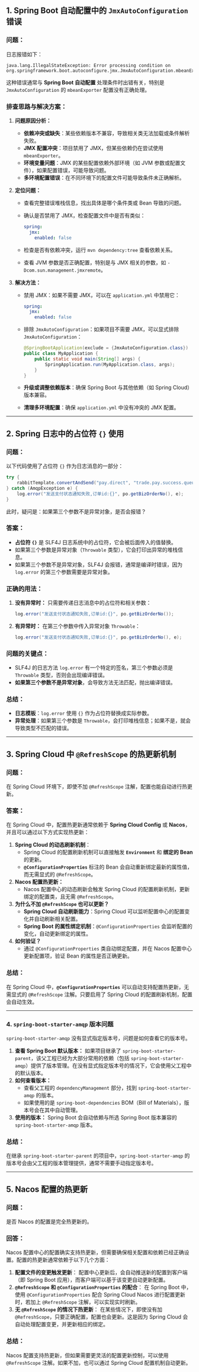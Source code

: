## **1. Spring Boot 自动配置中的 `JmxAutoConfiguration` 错误**

### **问题：**

日志报错如下：

```vbnet
java.lang.IllegalStateException: Error processing condition on org.springframework.boot.autoconfigure.jmx.JmxAutoConfiguration.mbeanExporter
```

这种错误通常与 **Spring Boot 自动配置** 处理条件时出错有关，特别是 `JmxAutoConfiguration` 的 `mbeanExporter` 配置没有正确处理。

### **排查思路与解决方案：**

1. **问题原因分析：**

   - **依赖冲突或缺失**：某些依赖版本不兼容，导致相关类无法加载或条件解析失败。
   - **JMX 配置冲突**：项目禁用了 JMX，但某些依赖仍在尝试使用 `mbeanExporter`。
   - **环境变量问题**：JMX 的某些配置依赖外部环境（如 JVM 参数或配置文件），如果配置错误，可能导致问题。
   - **多环境配置错误**：在不同环境下的配置文件可能导致条件未正确解析。

2. **定位问题：**

   - 查看完整错误堆栈信息，找出具体是哪个条件类或 Bean 导致的问题。

   - 确认是否禁用了 JMX，检查配置文件中是否有类似：

     ```yaml
     spring:
       jmx:
         enabled: false
     ```

   - 检查是否有依赖冲突，运行 `mvn dependency:tree` 查看依赖关系。

   - 查看 JVM 参数是否正确配置，特别是与 JMX 相关的参数，如 `-Dcom.sun.management.jmxremote`。

3. **解决方法：**

   - 禁用 JMX：如果不需要 JMX，可以在 `application.yml` 中禁用它：

     ```yaml
     spring:
       jmx:
         enabled: false
     ```

   - 排除 `JmxAutoConfiguration`：如果项目不需要 JMX，可以显式排除 `JmxAutoConfiguration`：

     ```java
     @SpringBootApplication(exclude = {JmxAutoConfiguration.class})
     public class MyApplication {
         public static void main(String[] args) {
             SpringApplication.run(MyApplication.class, args);
         }
     }
     ```

   - **升级或调整依赖版本**：确保 Spring Boot 与其他依赖（如 Spring Cloud）版本兼容。

   - **清理多环境配置**：确保 `application.yml` 中没有冲突的 JMX 配置。

------

## **2. Spring 日志中的占位符 `{}` 使用**

### **问题：**

以下代码使用了占位符 `{}` 作为日志消息的一部分：

```java
try {
    rabbitTemplate.convertAndSend("pay.direct", "trade.pay.success.queue", po.getBizOrderNo());
} catch (AmqpException e) {
    log.error("发送支付状态通知失败,订单id:{}", po.getBizOrderNo(), e);
}
```

此时，疑问是：如果第三个参数不是异常对象，是否会报错？

### **答案：**

- **占位符 `{}`** 是 SLF4J 日志系统中的占位符，它会被后面传入的值替换。
- 如果第三个参数是异常对象（`Throwable` 类型），它会打印出异常的堆栈信息。
- 如果第三个参数不是异常对象，SLF4J 会报错，通常是编译时错误，因为 `log.error` 的第三个参数需要是异常对象。

### **正确的用法：**

1. **没有异常时：** 只需要传递日志消息中的占位符和相关参数：

   ```java
   log.error("发送支付状态通知失败,订单id:{}", po.getBizOrderNo());
   ```

2. **有异常时：** 在第三个参数中传入异常对象 `Throwable`：

   ```java
   log.error("发送支付状态通知失败,订单id:{}", po.getBizOrderNo(), e);
   ```

### **问题的关键点：**

- SLF4J 的日志方法 `log.error` 有一个特定的签名，第三个参数必须是 `Throwable` 类型，否则会出现编译错误。
- **如果第三个参数不是异常对象**，会导致方法无法匹配，抛出编译错误。

### **总结：**

- **日志模板**：`log.error` 使用 `{}` 作为占位符替换成实际参数。
- **异常处理**：如果第三个参数是 `Throwable`，会打印堆栈信息；如果不是，就会导致类型不匹配的错误。

------

## **3. Spring Cloud 中 `@RefreshScope` 的热更新机制**

### **问题：**

在 Spring Cloud 环境下，即使不加 `@RefreshScope` 注解，配置也能自动进行热更新。

### **答案：**

在 Spring Cloud 中，配置热更新通常依赖于 **Spring Cloud Config** 或 **Nacos**，并且可以通过以下方式实现热更新：

1. **Spring Cloud 的动态刷新机制**：
   - Spring Cloud 的配置刷新机制可以直接触发 **`Environment`** 和 **绑定的 Bean** 的更新。
   - **`@ConfigurationProperties`** 标注的 Bean 会自动重新绑定最新的属性值，而无需显式的 `@RefreshScope`。
2. **Nacos 配置热更新：**
   - Nacos 配置中心的动态刷新会触发 Spring Cloud 的配置刷新机制，更新绑定的配置类，且无需 `@RefreshScope`。
3. **为什么不加 `@RefreshScope` 也可以更新？**
   - **Spring Cloud 自动刷新能力**：Spring Cloud 可以监听配置中心的配置变化并自动刷新相关配置。
   - **Spring Boot 的属性绑定机制**：`@ConfigurationProperties` 会监听配置的变化，自动更新绑定的属性。
4. **如何验证？**
   - 通过 `@ConfigurationProperties` 类自动绑定配置，并在 Nacos 配置中心更新配置项，验证 Bean 的属性是否正确更新。

### **总结：**

在 Spring Cloud 中，**`@ConfigurationProperties`** 可以自动支持配置热更新，无需显式的 `@RefreshScope` 注解。只要启用了 Spring Cloud 的配置刷新机制，配置会自动生效。

------

### **4. `spring-boot-starter-amqp` 版本问题**

`spring-boot-starter-amqp` 没有显式指定版本号，问题是如何查看它的版本号。

1. **查看 Spring Boot 默认版本：** 如果项目继承了 `spring-boot-starter-parent`，该父工程已经为大部分常用的依赖（包括 `spring-boot-starter-amqp`）提供了版本管理。在没有显式指定版本号的情况下，它会使用父工程中的默认版本。
2. **如何查看版本：**
   - 查看父工程的 `dependencyManagement` 部分，找到 `spring-boot-starter-amqp` 的版本。
   - 如果使用的是 `spring-boot-dependencies` BOM（Bill of Materials），版本号会在其中自动管理。
3. **使用的版本：** Spring Boot 会自动依赖与所选 Spring Boot 版本兼容的 `spring-boot-starter-amqp` 版本。

### **总结：**

在继承 `spring-boot-starter-parent` 的项目中，`spring-boot-starter-amqp` 的版本号会由父工程的版本管理提供，通常不需要手动指定版本号。

------

## **5. Nacos 配置的热更新**

### **问题：**

是否 Nacos 的配置是完全热更新的。

### **回答：**

Nacos 配置中心的配置确实支持热更新，但需要确保相关配置和依赖已经正确设置。配置的热更新通常依赖于以下几个方面：

1. **配置文件的变更触发更新**：
   配置中心更新后，会自动推送新的配置到客户端（即 Spring Boot 应用），而客户端可以基于该变更自动更新配置。
2. **`@RefreshScope` 和 `@ConfigurationProperties` 的配合**：
   在 Spring Boot 中，使用 `@ConfigurationProperties` 配合 Spring Cloud Nacos 进行配置更新时，若加上 `@RefreshScope` 注解，可以实现实时刷新。
3. **无 `@RefreshScope` 的情况下热更新**：
   在某些情况下，即使没有加 `@RefreshScope`，只要正确配置，配置也会更新。这是因为 Spring Cloud 会自动处理配置变更，并更新相应的绑定。

### **总结：**

Nacos 配置支持热更新，但如果需要更灵活的配置更新控制，可以使用 `@RefreshScope` 注解。如果不加，也可以通过 Spring Cloud 配置机制自动更新。